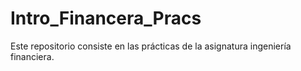 # Intro_Financera_Pracs

Este repositorio consiste en las prácticas de la asignatura ingeniería financiera.
